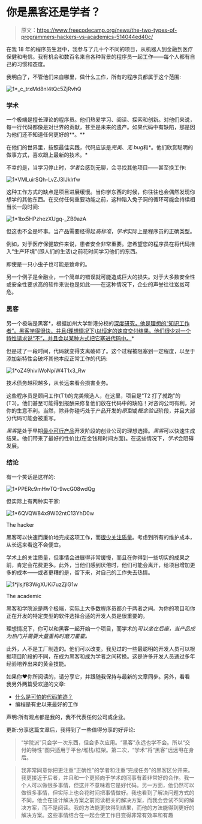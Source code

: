 # 你是黑客还是学者？

> 原文：<https://www.freecodecamp.org/news/the-two-types-of-programmers-hackers-vs-academics-514044ed40c/>

在我 18 年的程序员生涯中，我参与了几十个不同的项目，从机器人到金融到医疗保健和电信。我有机会和数百名来自各种背景的程序员一起工作——每个人都有自己的习惯和态度。

我明白了，不管他们来自哪里，做什么工作，所有的程序员都属于这个范围:

![1*_c_trxMd8nI4tQc5ZjRvhQ](img/ce0ff030371e710c603bc468ab5a9dc7.png)

### 学术

一个极端是擅长理论的程序员。他们热爱学习、阅读、探索和创新。对他们来说，每一行代码都像是对世界的贡献，甚至是未来的遗产。如果代码中有缺陷，那是因为他们还不知道任何更好的**。**

在他们的世界里，按照最佳实践，代码应该是*完美*、*无 bug*和*。他们欣赏聪明的做事方式，喜欢跟上最新的技术。*

不幸的是，当学习停止时，*学者*会感到无聊，会寻找其他项目——甚至换工作:

![1*VMLuirSQh-LvZJ3IJklrfw](img/1cca80ff28c8ec24da083a20ef169d72.png)

这种工作方式的缺点是项目进展缓慢。当你学东西的时候，你往往也会偶然发现你想学的其他东西。在交付任何重要功能之前，这种陷入兔子洞的循环可能会持续相当长一段时间:

![1*1bx5HPzhezXUgq-_ZB9azA](img/24e1c381bc548a7276ea8881726f3742.png)

但这也不全是坏事。当产品需要经得起*高标准*，*学术*实际上是程序员的正确类型。

例如，对于医疗保健软件来说，患者安全非常重要。您希望您的程序员在将代码推入“生产环境”(即人们的生活)之前花时间学习他们的东西。

即使是一只小虫子也可能是致命的。

另一个例子是金融业，一个简单的错误就可能造成巨大的损失。对于大多数安全性或安全性要求高的软件来说也是如此——在这种情况下，企业的声誉往往岌岌可危。

### 黑客

另一个极端是黑客*，根据加州大学新港分校的[深度研究，他是理想的“知识工作者”。黑客学得很快，并且(理想情况下)以恒定的速度交付结果。他们很少对一个特性请求说“不”，并且会以某种方式把它塞进代码中。](https://www.amazon.com/Deep-Work-Focused-Success-Distracted/dp/1455586692)*

但是过了一段时间，代码就变得支离破碎了。这个过程被阻塞到一定程度，以至于添加新特性会破坏其他本应正常工作的代码:

![1*oZ49hivIWoNpiW4T1x3_Rw](img/3f20832162b8de0b93378e305012eda8.png)

技术债务越积越多，从长远来看会损害业务。

这些程序员是顾问工作(T1)的完美候选人，在这里，项目是“T2 打了就跑”的(T3)。他们甚至可能得到报酬来修复他们放在代码中的缺陷！对咨询公司有利，对你的生意不利。当然，除非你碰巧处于产品开发的*原型*或*概念验证*阶段，并且大部分代码可能会被重写。

*黑客*是处于早期[最小可行产品](https://en.wikipedia.org/wiki/Minimum_viable_product)开发阶段的创业公司的理想选择。*黑客*可以快速生成结果。他们带来了最好的性价比(在金钱和时间方面)。在这些情况下，*学术*会阻碍发展。

### 结论

有一个笑话是这样的:

![1*PPERc9mHwTQ-9wcG08wdQg](img/59a6ec40d2441e69020a61eb5239d026.png)

但实际上有两种实干家:

![1*6QVQW84x9W02ntC13YhD0w](img/e0215dd02cddf2a620442cbc8d416e65.png)

The hacker

黑客可以快速而廉价地完成这项工作，而[很少关注质量](https://medium.com/@alexewerlof/what-is-shitty-code-handwriting-ae7c00708b)。考虑到所有的维护成本，从长远来看这不会便宜。

学术上的关注质量，但事情会进展得非常缓慢，而且在你得到一些切实的成果之前，肯定会花费更多。此外，当他们感到厌倦时，他们可能会离开，给项目增加更多的成本——或者更糟的是，留下来，对自己的工作失去热情。

![1*jIsjf83WgXUKi7uzZjlG1w](img/7bef4b70216ba9cc517dd94dc36fc424.png)

The academic

黑客和学院派是两个极端，实际上大多数程序员都介于两者之间。为你的项目和你正在开发的特定类型的软件选择合适的开发人员是很重要的。

理想情况下，你可以和黑客一起开始一个项目，而学术的*可以坐在后座，当产品成为热门并需要大量重构时磨刀霍霍。*

此外，人不是工厂制造的。他们可以改变。我见过的一些最聪明的开发人员可以根据项目阶段的不同，在成为黑客和成为学者之间转换。这是许多开发人员通过多年经验培养出来的黄金技能。

如果你❤你所阅读的，请分享它，并跟随我保持与最新的文章同步。另外，看看我另外两篇受欢迎的文章:

*   [什么是可怕的代码笔迹？](https://medium.com/@alexewerlof/what-is-shitty-code-handwriting-ae7c00708b)
*   编程是有史以来最好的工作

声明:所有观点都是我的，我不代表任何公司或企业。

更新:分享这篇文章后，我得到了一些值得分享的好评论:

> “学院派”只会学一次东西，但会多次应用。“黑客”永远也学不会。所以“交付的特性”图只适用于平台/堆栈/框架。第二次，“学术”将“黑客”远远甩在身后。

> 我非常同意你把更注重“正确性”的学者和注重“完成任务”的黑客区分开来。我更接近于后者，并且和一个更倾向于学术的同事有着非常好的合作。我一个人可以做很多事情，但这并不意味着它是好代码。另一方面，他仍然可以做很多事情，但实际上也会花时间把事情做好。我也看到了解决问题方式的不同，他会在设计解决方案之前阅读相关的解决方案，而我会尝试不同的解决方案，而不是阅读。我的方法能更快得到结果，而他的方法能得到更好的解决方案。这些事情结合在一起会使工作日变得非常有效率和有趣